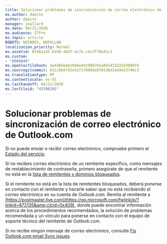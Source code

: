 ```yaml
---
title: Solucionar problemas de sincronización de correo electrónico de Outlook.com
ms.author: daeite
author: daeite
manager: joallard
ms.date: 04/21/2020
ms.audience: ITPro
ms.topic: article
ROBOTS: NOINDEX, NOFOLLOW
localization_priority: Normal
ms.assetid: 6f48a145-b258-4d47-ac7e-c4c3f76bd1c1
ms.custom:
- "8000048"
ms.openlocfilehash: da438ebeb28dbe8419067b5a89143322d29889f6
ms.sourcegitcommit: 631cbb5f03e5371f0995e976536d24e9d13746c3
ms.translationtype: MT
ms.contentlocale: es-ES
ms.lasthandoff: 04/22/2020
ms.locfileid: "43760285"
---
```

# <a name="fix-outlookcom-email-sync-issues"></a>Solucionar problemas de sincronización de correo electrónico de Outlook.com

Si no puede enviar o recibir correo electrónico, compruebe primero el [Estado del servicio](https://go.microsoft.com/fwlink/p/?linkid=837482&amp;clcid=0x409).
  
Si no recibes correo electrónico de un remitente específico, como mensajes de restablecimiento de contraseña, primero asegúrate de que el remitente no está en la [lista de remitentes y dominios bloqueados](https://outlook.live.com/mail/options/mail/junkEmail/blockedSendersAndDomains).
  
Si el remitente no está en la lista de remitentes bloqueados, deberá ponerse en contacto con el remitente y hacerle saber que no está recibiendo el correo electrónico en su cuenta de Outlook.com. Remita al remitente a [https://postmaster.live.com](https://go.microsoft.com/fwlink/p/?linkid=872135&amp;clcid=0x409), donde puede encontrar información acerca de los procedimientos recomendados, la solución de problemas recomendada y un vínculo para ponerse en contacto con el equipo de soporte técnico del remitente de Outlook.com.
  
Si no recibe ningún mensaje de correo electrónico, consulte [Fix Outlook.com email Sync issues](https://support.office.com/article/d39e3341-8d79-4bf1-b3c7-ded602233642?wt.mc_id=Office_Outlook_com_Alchemy).